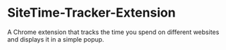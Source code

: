 # SiteTime-Tracker-Extension
A Chrome extension that tracks the time you spend on different websites and displays it in a simple popup.
